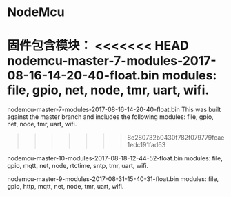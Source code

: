 # NodeMcu
固件包含模块：
<<<<<<< HEAD
nodemcu-master-7-modules-2017-08-16-14-20-40-float.bin
modules: file, gpio, net, node, tmr, uart, wifi.
=======

nodemcu-master-7-modules-2017-08-16-14-20-40-float.bin 
This was built against the master branch and includes the following modules: file, gpio, net, node, tmr, uart, wifi.
>>>>>>> 8e280732b0430f782f079779feae1edc191fad63

nodemcu-master-10-modules-2017-08-18-12-44-52-float.bin
modules: file, gpio, mqtt, net, node, rtctime, sntp, tmr, uart, wifi.

nodemcu-master-9-modules-2017-08-31-15-40-31-float.bin
modules: file, gpio, http, mqtt, net, node, tmr, uart, wifi.
